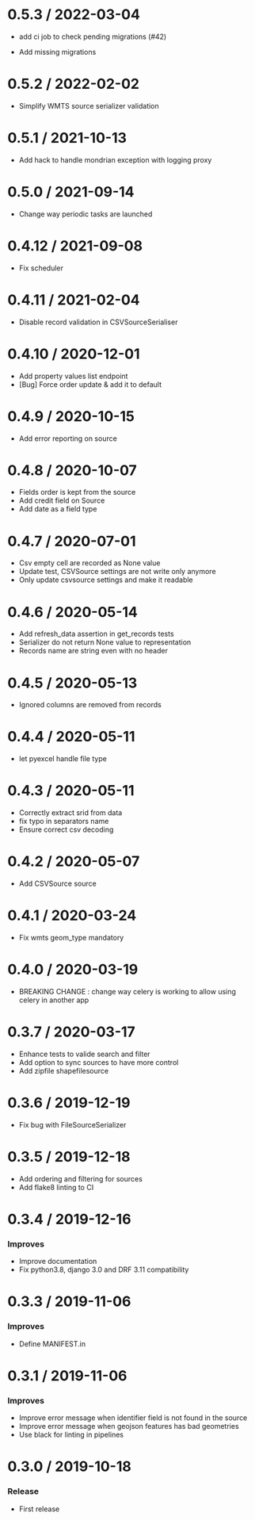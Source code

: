 
0.5.3 / 2022-03-04
==================

  * add ci job to check pending migrations (#42)

  * Add missing migrations

0.5.2 / 2022-02-02
==================

  * Simplify WMTS source serializer validation

0.5.1 / 2021-10-13
==================

  * Add hack to handle mondrian exception with logging proxy

0.5.0 / 2021-09-14
==================

  * Change way periodic tasks are launched

0.4.12 / 2021-09-08
==================

  * Fix scheduler

0.4.11 / 2021-02-04
==================
  * Disable record validation in CSVSourceSerialiser

0.4.10 / 2020-12-01
==================

  * Add property values list endpoint
  * [Bug] Force order update & add it to default

0.4.9 / 2020-10-15
==================

  * Add error reporting on source

0.4.8 / 2020-10-07
==================

  * Fields order is kept from the source
  * Add credit field on Source
  * Add date as a field type

0.4.7 / 2020-07-01
==================

  * Csv empty cell are recorded as None value
  * Update test, CSVSource settings are not write only anymore
  * Only update csvsource settings and make it readable

0.4.6 / 2020-05-14
==================

  * Add refresh_data assertion in get_records tests
  * Serializer do not return None value to representation
  * Records name are string even with no header

0.4.5 / 2020-05-13
==================

  * Ignored columns are removed from records

0.4.4 / 2020-05-11
==================

  * let pyexcel handle file type

0.4.3 / 2020-05-11
==================

  * Correctly extract srid from data
  * fix typo in separators name
  * Ensure correct csv decoding

0.4.2 / 2020-05-07
==================

  * Add CSVSource source

0.4.1 / 2020-03-24
==================

  * Fix wmts geom_type mandatory

0.4.0 / 2020-03-19
==================

  * BREAKING CHANGE : change way celery is working to allow using celery in another app

0.3.7 / 2020-03-17
==================

  * Enhance tests to valide search and filter
  * Add option to sync sources to have more control
  * Add zipfile shapefilesource

0.3.6 / 2019-12-19
==================

  * Fix bug with FileSourceSerializer

0.3.5 / 2019-12-18
==================

  * Add ordering and filtering for sources
  * Add flake8 linting to CI

0.3.4 / 2019-12-16
==================

### Improves

  * Improve documentation
  * Fix python3.8, django 3.0 and DRF 3.11 compatibility

0.3.3 / 2019-11-06
==================

### Improves

  * Define MANIFEST.in

0.3.1 / 2019-11-06
==================

### Improves

  * Improve error message when identifier field is not found in the source
  * Improve error message when geojson features has bad geometries
  * Use black for linting in pipelines

0.3.0 / 2019-10-18
==================

### Release

  * First release

